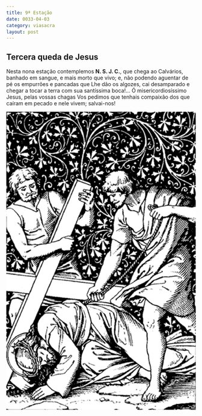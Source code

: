 ```yaml
---
title: 9ª Estação
date: 0033-04-03
category: viasacra
layout: post
---
```


## Tercera queda de Jesus

Nesta nona estação contemplemos **N. S. J. C.**, que chega ao Calvários, banhado em sangue, e mais morto que vivo; e, não podendo aguentar de pé os empurrões e pancadas que Lhe dão os algozes, cai desamparado e chegar a tocar a terra com sua santíssima boca!... Ó misericordiosíssimo Jesus, pelas vossas chagas Vos pedimos que tenhais compaixão dos que caíram em pecado e nele vivem; salvai-nos!

![estacao 9](/assets/img/station9.png)
